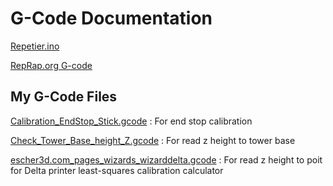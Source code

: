 
# G-Code Documentation

[Repetier.ino](https://github.com/sandro730/Repetier-Firmware/blob/MyMaster/src/ArduinoAVR/Repetier/Repetier.ino)

[RepRap.org G-code](https://reprap.org/wiki/G-code)

## My G-Code Files

[Calibration_EndStop_Stick.gcode](https://github.com/sandro730/Repetier-Firmware/blob/MyMaster/G-Code/Calibration_EndStop_Stick.gcode)
 : For end stop calibration

[Check_Tower_Base_height_Z.gcode](https://github.com/sandro730/Repetier-Firmware/blob/MyMaster/G-Code/Check_Tower_Base_height_Z.gcode)
 : For read z height to tower base

[escher3d.com_pages_wizards_wizarddelta.gcode](https://github.com/sandro730/Repetier-Firmware/blob/MyMaster/G-Code/escher3d.com_pages_wizards_wizarddelta.gcode)
 : For read z height to poit for Delta printer least-squares calibration calculator 
